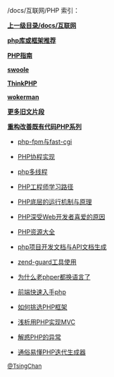 /docs/互联网/PHP 索引：


**[上一级目录/docs/互联网](/docs/互联网/index.md)**

**[php库或框架推荐](/docs/互联网/PHP/php库或框架推荐/index.md)**

**[PHP指南](/docs/互联网/PHP/PHP指南/index.md)**

**[swoole](/docs/互联网/PHP/swoole/index.md)**

**[ThinkPHP](/docs/互联网/PHP/ThinkPHP/index.md)**

**[wokerman](/docs/互联网/PHP/wokerman/index.md)**

**[更多旧文片段](/docs/互联网/PHP/更多旧文片段/index.md)**

**[重构改善既有代码PHP系列](/docs/互联网/PHP/重构改善既有代码PHP系列/index.md)**

- [php-fpm与fast-cgi](/docs/互联网/PHP/php-fpm与fast-cgi.md)

- [PHP协程实现](/docs/互联网/PHP/PHP协程实现.md)

- [php多线程](/docs/互联网/PHP/php多线程.md)

- [PHP工程师学习路径](/docs/互联网/PHP/PHP工程师学习路径.md)

- [PHP底层的运行机制与原理](/docs/互联网/PHP/PHP底层的运行机制与原理.md)

- [PHP深受Web开发者喜爱的原因](/docs/互联网/PHP/PHP深受Web开发者喜爱的原因.md)

- [PHP资源大全](/docs/互联网/PHP/PHP资源大全.md)

- [php项目开发文档与API文档生成](/docs/互联网/PHP/php项目开发文档与API文档生成.md)

- [zend-guard工具使用](/docs/互联网/PHP/zend-guard工具使用.md)

- [为什么老phper都换语言了](/docs/互联网/PHP/为什么老phper都换语言了.md)

- [前端快速入手php](/docs/互联网/PHP/前端快速入手php.md)

- [如何挑选PHP框架](/docs/互联网/PHP/如何挑选PHP框架.md)

- [浅析用PHP实现MVC](/docs/互联网/PHP/浅析用PHP实现MVC.md)

- [解惑PHP的异常](/docs/互联网/PHP/解惑PHP的异常.md)

- [通俗易懂PHP迭代生成器](/docs/互联网/PHP/通俗易懂PHP迭代生成器.md)


<font size=2 color='grey'> [@TsingChan](https://github.com/tsingchan) </font>
